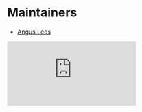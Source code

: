 # Maintainers

- [Angus Lees](https://github.com/anguslees)

[![Analytics](https://kubernetes-site.appspot.com/UA-36037335-10/GitHub/pkg/cloudprovider/providers/openstack/MAINTAINERS.md?pixel)]()
